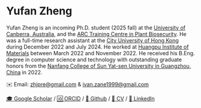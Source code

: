 # Yufan Zheng

Yufan Zheng is an incoming Ph.D. student (2025 fall) at the [University of Canberra, Australia](https://www.canberra.edu.au/), and the [ARC Training Centre in Plant Biosecurity](https://plantbiosecuritycentre.edu.au/). He was a full-time research assistant at the [City University of Hong Kong](https://www.cityu.edu.hk/) during December 2022 and July 2024. He worked at [Huangpu Institute of Materials](https://www.ciachiam.cn/) between March 2022 and November 2022. He received his B.Eng. degree in computer science and technology with outstanding graduate honors from the [Nanfang College of Sun Yat-sen University in Guangzhou, China](https://www.nfu.edu.cn/) in 2022.

✉️ Email: [zhjpre@gmail.com](mailto:zhjpre@gmail.com) & [ivan.zane1999@gmail.com](mailto:ivan.zane1999@gmail.com)

[🎓 Google Scholar](https://scholar.google.com.hk/citations?user=btkYKNAAAAAJ&hl=zh-CN) / [🆔 ORCID](https://orcid.org/0000-0003-0781-0308) / [🐙 Github](https://github.com/YufanZheng) / [📄 CV](data/CV_YufanZheng.pdf) / [👀 LinkedIn](https://www.linkedin.com/in/yufan-zheng-65896229a/)
